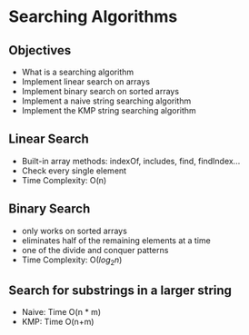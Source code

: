 # Searching Algorithms
## Objectives
- What is a searching algorithm
- Implement linear search on arrays
- Implement binary search on sorted arrays
- Implement a naive string searching algorithm
- Implement the KMP string searching algorithm

## Linear Search
- Built-in array methods: indexOf, includes, find, findIndex...
- Check every single element
- Time Complexity: O(n)

## Binary Search
- only works on sorted arrays
- eliminates half of the remaining elements at a time
- one of the divide and conquer patterns
- Time Complexity: O(${log_2}{n}$)

## Search for substrings in a larger string
- Naive: Time O(n * m)
- KMP: Time O(n+m)
